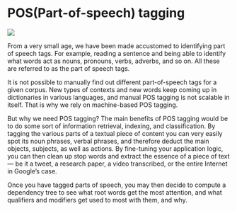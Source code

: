# POS(Part-of-speech) tagging

![](https://i.imgur.com/Fc5kKt0.jpg)

From a very small age, we have been made accustomed to identifying part of speech tags. For example, reading a sentence and being able to identify what words act as nouns, pronouns, verbs, adverbs, and so on. All these are referred to as the part of speech tags.

It is not possible to manually find out different part-of-speech tags for a given corpus. New types of contexts and new words keep coming up in dictionaries in various languages, and manual POS tagging is not scalable in itself. That is why we rely on machine-based POS tagging.

But why we need POS tagging?
The main benefits of POS tagging would be to do some sort of information retrieval, indexing, and classification. By tagging the various parts of a textual piece of content you can very easily spot its noun phrases, verbal phrases, and therefore deduct the main objects, subjects, as well as actions. By fine-tuning your application logic, you can then clean up stop words and extract the essence of a piece of text — be it a tweet, a research paper, a video transcribed, or the entire Internet in Google’s case.

Once you have tagged parts of speech, you may then decide to compute a dependency tree to see what root words get the most attention, and what qualifiers and modifiers get used to most with them, and why.
